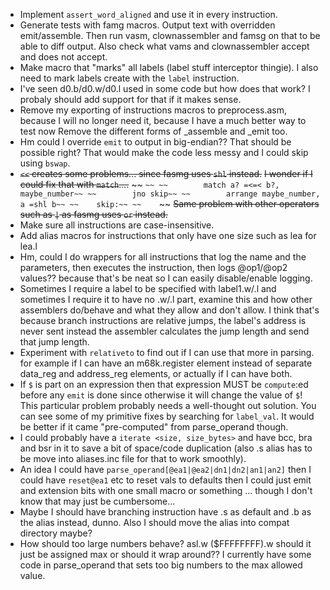 * Implement `assert_word_aligned` and use it in every instruction.
* Generate tests with famg macros. Output text with overridden emit/assemble.
  Then run vasm, clownassembler and famsg on that to be able to diff output.
  Also check what vams and clownassembler accept and does not accept.
* Make macro that "marks" all labels (label stuff interceptor thingie).
  I also need to mark labels create with the `label` instruction.
* I've seen d0.b/d0.w/d0.l used in some code but how does that work?
  I probaly should add support for that if it makes sense.
* Remove my exporting of instructions macros to preprocess.asm,
  because I will no longer need it, because I have a much better way to test now
  Remove the different forms of _assemble and _emit too.
* Hm could I override `emit` to output in big-endian?? That should be possible
  right? That would make the code less messy and I could skip using `bswap`.
* ~~`<<` creates some problems... since fasmg uses `shl` instead.~~
  ~~I wonder if I could fix that with `match`....~~
  ~~    ```~~
  ~~        match a? =<=< b?, maybe_number~~
  ~~        jno skip~~
  ~~        arrange maybe_number, a =shl b~~
  ~~    skip:~~
  ~~    ```~~
  ~~Same problem with other operators such as `|` as fasmg uses `or` instead.~~
* Make sure all instructions are case-insensitive.
* Add alias macros for instructions that only have one size
  such as lea for lea.l
* Hm, could I do wrappers for all instructions that log the name and the
  parameters, then executes the instruction, then logs @op1/@op2 values??
  because that's be neat so I can easily disable/enable logging.
* Sometimes I require a label to be specified with label1.w/.l and sometimes
  I require it to have no .w/.l part, examine this and how other assemblers
  do/behave and what they allow and don't allow.
  I think that's because branch instructions are relative jumps,
  the label's address is never sent instead the assembler calculates the
  jump length and send that jump length.
* Experiment with `relativeto` to find out if I can use that more in parsing.
  for example if I can have an m68k.register element instead of separate
  data_reg and address_reg elements, or actually if I can have both.
* If `$` is part on an expression then that expression MUST be `compute`:ed
      before any `emit` is done since otherwise it will change the value of `$`!
      This particular problem probably needs a well-thought out solution.
      You can see some of my primitive fixes by searching for `label_val`.
      It would be better if it came "pre-computed" from parse_operand though.
* I could probably have a `iterate <size, size_bytes>` and have bcc, bra and bsr
      in it to save a bit of space/code duplication (also .s alias has to be
      move into aliases.inc file for that to work smoothly).
* An idea I could have `parse_operand[@ea1|@ea2|dn1|dn2|an1|an2]`
      then I could have `reset@ea1` etc to reset vals to defaults
      then I could just emit <ea1> and <ea2> extension bits with one small macro
      or something
      ... though I don't know that may just be cumbersome...
* Maybe I should have branching instruction have .s as default and .b as the
      alias instead, dunno. Also I should move the alias into compat directory
      maybe?
* How should too large numbers behave? asl.w	($FFFFFFFF).w
      should it just be assigned max or should it wrap around??
      I currently have some code in parse_operand that sets too big numbers to
      the max allowed value.